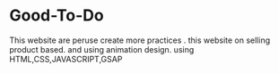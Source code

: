 # Good-To-Do
This website are peruse create more practices . this website on selling product based. and using animation design. using HTML,CSS,JAVASCRIPT,GSAP
